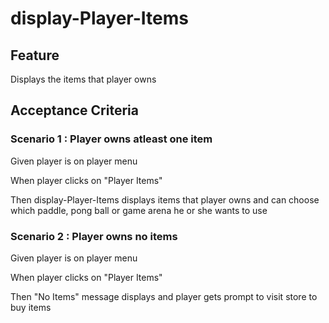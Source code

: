 # display-Player-Items

## Feature

Displays the items that player owns

## Acceptance Criteria

### Scenario 1 : Player owns atleast one item

Given player is on player menu

When player clicks on "Player Items"

Then display-Player-Items displays items
that player owns and can choose which paddle,
pong ball or game arena he or she wants to use

### Scenario 2 : Player owns no items

Given player is on player menu

When player clicks on "Player Items"

Then "No Items" message displays and player
gets prompt to visit store to buy items
